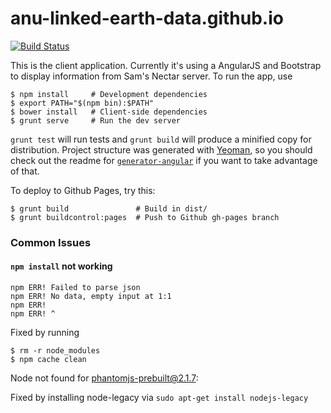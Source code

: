 # anu-linked-earth-data.github.io

[![Build Status](https://travis-ci.org/ANU-Linked-Earth-Data/client-app.svg?branch=master)](https://travis-ci.org/ANU-Linked-Earth-Data/client-app)

This is the client application. Currently it's using a AngularJS and Bootstrap
to display information from Sam's Nectar server. To run the app, use

```
$ npm install     # Development dependencies
$ export PATH="$(npm bin):$PATH"
$ bower install   # Client-side dependencies
$ grunt serve     # Run the dev server
```

`grunt test` will run tests and `grunt build` will produce a minified copy for
distribution. Project structure was generated with [Yeoman](http://yeoman.io/),
so you should check out the readme for
[`generator-angular`](https://github.com/yeoman/generator-angular) if you want
to take advantage of that.

To deploy to Github Pages, try this:

```
$ grunt build               # Build in dist/
$ grunt buildcontrol:pages  # Push to Github gh-pages branch
```

### Common Issues

#### ```npm install``` not working 

```
npm ERR! Failed to parse json
npm ERR! No data, empty input at 1:1
npm ERR! 
npm ERR! ^
```

Fixed by running

```
$ rm -r node_modules
$ npm cache clean
```

Node not found for phantomjs-prebuilt@2.1.7:

Fixed by installing node-legacy via ```sudo apt-get install nodejs-legacy```
